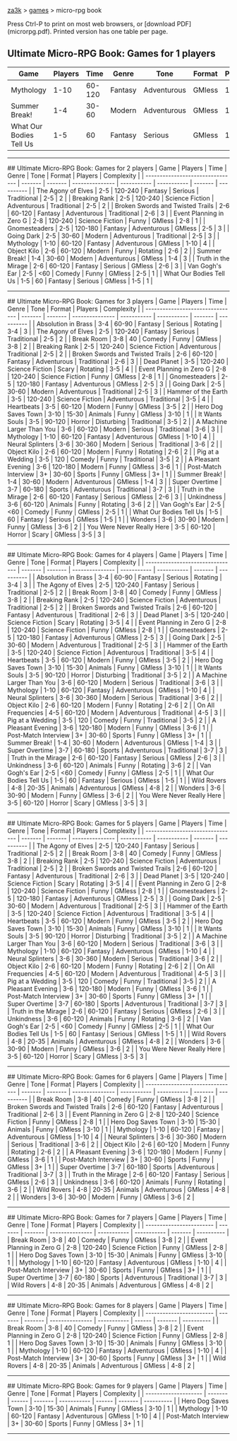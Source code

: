 <style>
@media print {
    p:nth-child(2) { display: none; }
    .page-break { display: block; visibility: hidden; page-break-after: always; }
    .page-break:nth-last-child(2) { display: none; page-break-after: inherit; }
    .dont-print { display: none; }
    td { white-space: nowrap; }
}
</style>

[za3k](/) &gt; [games](/games) &gt; micro-rpg book

<div class="dont-print">Press Ctrl-P to print on most web browsers, or [download PDF](microrpg.pdf). Printed version has one table per page.</div>

## Ultimate Micro-RPG Book: Games for 1 players
| Game                    | Players | Time   | Genre   | Tone        | Format | Players | Complexity |
| ----------------------- | ------- | ------ | ------- | ----------- | ------ | ------- | ---------- |
| Mythology               | 1-10    | 60-120 | Fantasy | Adventurous | GMless | 1-10    | 4          |
| Summer Break!           | 1-4     | 30-60  | Modern  | Adventurous | GMless | 1-4     | 3          |
| What Our Bodies Tell Us | 1-5     | 60     | Fantasy | Serious     | GMless | 1-5     | 1          |

<hr class="page-break">
## Ultimate Micro-RPG Book: Games for 2 players
| Game                             | Players | Time    | Genre           | Tone        | Format      | Players | Complexity |
| -------------------------------- | ------- | ------- | --------------- | ----------- | ----------- | ------- | ---------- |
| The Agony of Elves               | 2-5     | 120-240 | Fantasy         | Serious     | Traditional | 2-5     | 2          |
| Breaking Rank                    | 2-5     | 120-240 | Science Fiction | Adventurous | Traditional | 2-5     | 2          |
| Broken Swords and Twisted Trails | 2-6     | 60-120  | Fantasy         | Adventurous | Traditional | 2-6     | 3          |
| Event Planning in Zero G         | 2-8     | 120-240 | Science Fiction | Funny       | GMless      | 2-8     | 1          |
| Gnomesteaders                    | 2-5     | 120-180 | Fantasy         | Adventurous | GMless      | 2-5     | 3          |
| Going Dark                       | 2-5     | 30-60   | Modern          | Adventurous | Traditional | 2-5     | 3          |
| Mythology                        | 1-10    | 60-120  | Fantasy         | Adventurous | GMless      | 1-10    | 4          |
| Object Kilo                      | 2-6     | 60-120  | Modern          | Funny       | Rotating    | 2-6     | 2          |
| Summer Break!                    | 1-4     | 30-60   | Modern          | Adventurous | GMless      | 1-4     | 3          |
| Truth in the Mirage              | 2-6     | 60-120  | Fantasy         | Serious     | GMless      | 2-6     | 3          |
| Van Gogh&#x27;s Ear                   | 2-5     | &lt;60     | Comedy          | Funny       | GMless      | 2-5     | 1          |
| What Our Bodies Tell Us          | 1-5     | 60      | Fantasy         | Serious     | GMless      | 1-5     | 1          |

<hr class="page-break">
## Ultimate Micro-RPG Book: Games for 3 players
| Game                             | Players | Time    | Genre           | Tone        | Format      | Players | Complexity |
| -------------------------------- | ------- | ------- | --------------- | ----------- | ----------- | ------- | ---------- |
| Absolution in Brass              | 3-4     | 60-90   | Fantasy         | Serious     | Rotating    | 3-4     | 3          |
| The Agony of Elves               | 2-5     | 120-240 | Fantasy         | Serious     | Traditional | 2-5     | 2          |
| Break Room                       | 3-8     | 40      | Comedy          | Funny       | GMless      | 3-8     | 2          |
| Breaking Rank                    | 2-5     | 120-240 | Science Fiction | Adventurous | Traditional | 2-5     | 2          |
| Broken Swords and Twisted Trails | 2-6     | 60-120  | Fantasy         | Adventurous | Traditional | 2-6     | 3          |
| Dead Planet                      | 3-5     | 120-240 | Science Fiction | Scary       | Rotating    | 3-5     | 4          |
| Event Planning in Zero G         | 2-8     | 120-240 | Science Fiction | Funny       | GMless      | 2-8     | 1          |
| Gnomesteaders                    | 2-5     | 120-180 | Fantasy         | Adventurous | GMless      | 2-5     | 3          |
| Going Dark                       | 2-5     | 30-60   | Modern          | Adventurous | Traditional | 2-5     | 3          |
| Hammer of the Earth              | 3-5     | 120-240 | Science Fiction | Adventurous | Traditional | 3-5     | 4          |
| Heartbeats                       | 3-5     | 60-120  | Modern          | Funny       | GMless      | 3-5     | 2          |
| Hero Dog Saves Town              | 3-10    | 15-30   | Animals         | Funny       | GMless      | 3-10    | 1          |
| It Wants Souls                   | 3-5     | 90-120  | Horror          | Disturbing  | Traditional | 3-5     | 2          |
| A Machine Larger Than You        | 3-6     | 60-120  | Modern          | Serious     | Traditional | 3-6     | 3          |
| Mythology                        | 1-10    | 60-120  | Fantasy         | Adventurous | GMless      | 1-10    | 4          |
| Neural Splinters                 | 3-6     | 30-360  | Modern          | Serious     | Traditional | 3-6     | 2          |
| Object Kilo                      | 2-6     | 60-120  | Modern          | Funny       | Rotating    | 2-6     | 2          |
| Pig at a Wedding                 | 3-5     | 120     | Comedy          | Funny       | Traditional | 3-5     | 2          |
| A Pleasant Evening               | 3-6     | 120-180 | Modern          | Funny       | GMless      | 3-6     | 1          |
| Post-Match Interview             | 3+      | 30-60   | Sports          | Funny       | GMless      | 3+      | 1          |
| Summer Break!                    | 1-4     | 30-60   | Modern          | Adventurous | GMless      | 1-4     | 3          |
| Super Overtime                   | 3-7     | 60-180  | Sports          | Adventurous | Traditional | 3-7     | 3          |
| Truth in the Mirage              | 2-6     | 60-120  | Fantasy         | Serious     | GMless      | 2-6     | 3          |
| Unkindness                       | 3-6     | 60-120  | Animals         | Funny       | Rotating    | 3-6     | 2          |
| Van Gogh&#x27;s Ear                   | 2-5     | &lt;60     | Comedy          | Funny       | GMless      | 2-5     | 1          |
| What Our Bodies Tell Us          | 1-5     | 60      | Fantasy         | Serious     | GMless      | 1-5     | 1          |
| Wonders                          | 3-6     | 30-90   | Modern          | Funny       | GMless      | 3-6     | 2          |
| You Were Never Really Here       | 3-5     | 60-120  | Horror          | Scary       | GMless      | 3-5     | 3          |

<hr class="page-break">
## Ultimate Micro-RPG Book: Games for 4 players
| Game                             | Players | Time    | Genre           | Tone        | Format      | Players | Complexity |
| -------------------------------- | ------- | ------- | --------------- | ----------- | ----------- | ------- | ---------- |
| Absolution in Brass              | 3-4     | 60-90   | Fantasy         | Serious     | Rotating    | 3-4     | 3          |
| The Agony of Elves               | 2-5     | 120-240 | Fantasy         | Serious     | Traditional | 2-5     | 2          |
| Break Room                       | 3-8     | 40      | Comedy          | Funny       | GMless      | 3-8     | 2          |
| Breaking Rank                    | 2-5     | 120-240 | Science Fiction | Adventurous | Traditional | 2-5     | 2          |
| Broken Swords and Twisted Trails | 2-6     | 60-120  | Fantasy         | Adventurous | Traditional | 2-6     | 3          |
| Dead Planet                      | 3-5     | 120-240 | Science Fiction | Scary       | Rotating    | 3-5     | 4          |
| Event Planning in Zero G         | 2-8     | 120-240 | Science Fiction | Funny       | GMless      | 2-8     | 1          |
| Gnomesteaders                    | 2-5     | 120-180 | Fantasy         | Adventurous | GMless      | 2-5     | 3          |
| Going Dark                       | 2-5     | 30-60   | Modern          | Adventurous | Traditional | 2-5     | 3          |
| Hammer of the Earth              | 3-5     | 120-240 | Science Fiction | Adventurous | Traditional | 3-5     | 4          |
| Heartbeats                       | 3-5     | 60-120  | Modern          | Funny       | GMless      | 3-5     | 2          |
| Hero Dog Saves Town              | 3-10    | 15-30   | Animals         | Funny       | GMless      | 3-10    | 1          |
| It Wants Souls                   | 3-5     | 90-120  | Horror          | Disturbing  | Traditional | 3-5     | 2          |
| A Machine Larger Than You        | 3-6     | 60-120  | Modern          | Serious     | Traditional | 3-6     | 3          |
| Mythology                        | 1-10    | 60-120  | Fantasy         | Adventurous | GMless      | 1-10    | 4          |
| Neural Splinters                 | 3-6     | 30-360  | Modern          | Serious     | Traditional | 3-6     | 2          |
| Object Kilo                      | 2-6     | 60-120  | Modern          | Funny       | Rotating    | 2-6     | 2          |
| On All Frequencies               | 4-5     | 60-120  | Modern          | Adventurous | Traditional | 4-5     | 3          |
| Pig at a Wedding                 | 3-5     | 120     | Comedy          | Funny       | Traditional | 3-5     | 2          |
| A Pleasant Evening               | 3-6     | 120-180 | Modern          | Funny       | GMless      | 3-6     | 1          |
| Post-Match Interview             | 3+      | 30-60   | Sports          | Funny       | GMless      | 3+      | 1          |
| Summer Break!                    | 1-4     | 30-60   | Modern          | Adventurous | GMless      | 1-4     | 3          |
| Super Overtime                   | 3-7     | 60-180  | Sports          | Adventurous | Traditional | 3-7     | 3          |
| Truth in the Mirage              | 2-6     | 60-120  | Fantasy         | Serious     | GMless      | 2-6     | 3          |
| Unkindness                       | 3-6     | 60-120  | Animals         | Funny       | Rotating    | 3-6     | 2          |
| Van Gogh&#x27;s Ear                   | 2-5     | &lt;60     | Comedy          | Funny       | GMless      | 2-5     | 1          |
| What Our Bodies Tell Us          | 1-5     | 60      | Fantasy         | Serious     | GMless      | 1-5     | 1          |
| Wild Rovers                      | 4-8     | 20-35   | Animals         | Adventurous | GMless      | 4-8     | 2          |
| Wonders                          | 3-6     | 30-90   | Modern          | Funny       | GMless      | 3-6     | 2          |
| You Were Never Really Here       | 3-5     | 60-120  | Horror          | Scary       | GMless      | 3-5     | 3          |

<hr class="page-break">
## Ultimate Micro-RPG Book: Games for 5 players
| Game                             | Players | Time    | Genre           | Tone        | Format      | Players | Complexity |
| -------------------------------- | ------- | ------- | --------------- | ----------- | ----------- | ------- | ---------- |
| The Agony of Elves               | 2-5     | 120-240 | Fantasy         | Serious     | Traditional | 2-5     | 2          |
| Break Room                       | 3-8     | 40      | Comedy          | Funny       | GMless      | 3-8     | 2          |
| Breaking Rank                    | 2-5     | 120-240 | Science Fiction | Adventurous | Traditional | 2-5     | 2          |
| Broken Swords and Twisted Trails | 2-6     | 60-120  | Fantasy         | Adventurous | Traditional | 2-6     | 3          |
| Dead Planet                      | 3-5     | 120-240 | Science Fiction | Scary       | Rotating    | 3-5     | 4          |
| Event Planning in Zero G         | 2-8     | 120-240 | Science Fiction | Funny       | GMless      | 2-8     | 1          |
| Gnomesteaders                    | 2-5     | 120-180 | Fantasy         | Adventurous | GMless      | 2-5     | 3          |
| Going Dark                       | 2-5     | 30-60   | Modern          | Adventurous | Traditional | 2-5     | 3          |
| Hammer of the Earth              | 3-5     | 120-240 | Science Fiction | Adventurous | Traditional | 3-5     | 4          |
| Heartbeats                       | 3-5     | 60-120  | Modern          | Funny       | GMless      | 3-5     | 2          |
| Hero Dog Saves Town              | 3-10    | 15-30   | Animals         | Funny       | GMless      | 3-10    | 1          |
| It Wants Souls                   | 3-5     | 90-120  | Horror          | Disturbing  | Traditional | 3-5     | 2          |
| A Machine Larger Than You        | 3-6     | 60-120  | Modern          | Serious     | Traditional | 3-6     | 3          |
| Mythology                        | 1-10    | 60-120  | Fantasy         | Adventurous | GMless      | 1-10    | 4          |
| Neural Splinters                 | 3-6     | 30-360  | Modern          | Serious     | Traditional | 3-6     | 2          |
| Object Kilo                      | 2-6     | 60-120  | Modern          | Funny       | Rotating    | 2-6     | 2          |
| On All Frequencies               | 4-5     | 60-120  | Modern          | Adventurous | Traditional | 4-5     | 3          |
| Pig at a Wedding                 | 3-5     | 120     | Comedy          | Funny       | Traditional | 3-5     | 2          |
| A Pleasant Evening               | 3-6     | 120-180 | Modern          | Funny       | GMless      | 3-6     | 1          |
| Post-Match Interview             | 3+      | 30-60   | Sports          | Funny       | GMless      | 3+      | 1          |
| Super Overtime                   | 3-7     | 60-180  | Sports          | Adventurous | Traditional | 3-7     | 3          |
| Truth in the Mirage              | 2-6     | 60-120  | Fantasy         | Serious     | GMless      | 2-6     | 3          |
| Unkindness                       | 3-6     | 60-120  | Animals         | Funny       | Rotating    | 3-6     | 2          |
| Van Gogh&#x27;s Ear                   | 2-5     | &lt;60     | Comedy          | Funny       | GMless      | 2-5     | 1          |
| What Our Bodies Tell Us          | 1-5     | 60      | Fantasy         | Serious     | GMless      | 1-5     | 1          |
| Wild Rovers                      | 4-8     | 20-35   | Animals         | Adventurous | GMless      | 4-8     | 2          |
| Wonders                          | 3-6     | 30-90   | Modern          | Funny       | GMless      | 3-6     | 2          |
| You Were Never Really Here       | 3-5     | 60-120  | Horror          | Scary       | GMless      | 3-5     | 3          |

<hr class="page-break">
## Ultimate Micro-RPG Book: Games for 6 players
| Game                             | Players | Time    | Genre           | Tone        | Format      | Players | Complexity |
| -------------------------------- | ------- | ------- | --------------- | ----------- | ----------- | ------- | ---------- |
| Break Room                       | 3-8     | 40      | Comedy          | Funny       | GMless      | 3-8     | 2          |
| Broken Swords and Twisted Trails | 2-6     | 60-120  | Fantasy         | Adventurous | Traditional | 2-6     | 3          |
| Event Planning in Zero G         | 2-8     | 120-240 | Science Fiction | Funny       | GMless      | 2-8     | 1          |
| Hero Dog Saves Town              | 3-10    | 15-30   | Animals         | Funny       | GMless      | 3-10    | 1          |
| Mythology                        | 1-10    | 60-120  | Fantasy         | Adventurous | GMless      | 1-10    | 4          |
| Neural Splinters                 | 3-6     | 30-360  | Modern          | Serious     | Traditional | 3-6     | 2          |
| Object Kilo                      | 2-6     | 60-120  | Modern          | Funny       | Rotating    | 2-6     | 2          |
| A Pleasant Evening               | 3-6     | 120-180 | Modern          | Funny       | GMless      | 3-6     | 1          |
| Post-Match Interview             | 3+      | 30-60   | Sports          | Funny       | GMless      | 3+      | 1          |
| Super Overtime                   | 3-7     | 60-180  | Sports          | Adventurous | Traditional | 3-7     | 3          |
| Truth in the Mirage              | 2-6     | 60-120  | Fantasy         | Serious     | GMless      | 2-6     | 3          |
| Unkindness                       | 3-6     | 60-120  | Animals         | Funny       | Rotating    | 3-6     | 2          |
| Wild Rovers                      | 4-8     | 20-35   | Animals         | Adventurous | GMless      | 4-8     | 2          |
| Wonders                          | 3-6     | 30-90   | Modern          | Funny       | GMless      | 3-6     | 2          |

<hr class="page-break">
## Ultimate Micro-RPG Book: Games for 7 players
| Game                     | Players | Time    | Genre           | Tone        | Format      | Players | Complexity |
| ------------------------ | ------- | ------- | --------------- | ----------- | ----------- | ------- | ---------- |
| Break Room               | 3-8     | 40      | Comedy          | Funny       | GMless      | 3-8     | 2          |
| Event Planning in Zero G | 2-8     | 120-240 | Science Fiction | Funny       | GMless      | 2-8     | 1          |
| Hero Dog Saves Town      | 3-10    | 15-30   | Animals         | Funny       | GMless      | 3-10    | 1          |
| Mythology                | 1-10    | 60-120  | Fantasy         | Adventurous | GMless      | 1-10    | 4          |
| Post-Match Interview     | 3+      | 30-60   | Sports          | Funny       | GMless      | 3+      | 1          |
| Super Overtime           | 3-7     | 60-180  | Sports          | Adventurous | Traditional | 3-7     | 3          |
| Wild Rovers              | 4-8     | 20-35   | Animals         | Adventurous | GMless      | 4-8     | 2          |

<hr class="page-break">
## Ultimate Micro-RPG Book: Games for 8 players
| Game                     | Players | Time    | Genre           | Tone        | Format | Players | Complexity |
| ------------------------ | ------- | ------- | --------------- | ----------- | ------ | ------- | ---------- |
| Break Room               | 3-8     | 40      | Comedy          | Funny       | GMless | 3-8     | 2          |
| Event Planning in Zero G | 2-8     | 120-240 | Science Fiction | Funny       | GMless | 2-8     | 1          |
| Hero Dog Saves Town      | 3-10    | 15-30   | Animals         | Funny       | GMless | 3-10    | 1          |
| Mythology                | 1-10    | 60-120  | Fantasy         | Adventurous | GMless | 1-10    | 4          |
| Post-Match Interview     | 3+      | 30-60   | Sports          | Funny       | GMless | 3+      | 1          |
| Wild Rovers              | 4-8     | 20-35   | Animals         | Adventurous | GMless | 4-8     | 2          |

<hr class="page-break">
## Ultimate Micro-RPG Book: Games for 9 players
| Game                 | Players | Time   | Genre   | Tone        | Format | Players | Complexity |
| -------------------- | ------- | ------ | ------- | ----------- | ------ | ------- | ---------- |
| Hero Dog Saves Town  | 3-10    | 15-30  | Animals | Funny       | GMless | 3-10    | 1          |
| Mythology            | 1-10    | 60-120 | Fantasy | Adventurous | GMless | 1-10    | 4          |
| Post-Match Interview | 3+      | 30-60  | Sports  | Funny       | GMless | 3+      | 1          |

<hr class="page-break">

